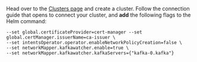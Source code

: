 Head over to the [Clusters page](https://app.otterize.com/clusters) and create a cluster.
Follow the connection guide that opens to connect your cluster, and <b>add</b> the following flags to the Helm command: 
   ```
   --set global.certificateProvider=cert-manager --set global.certManager.issuerName=ca-issuer \
   --set intentsOperator.operator.enableNetworkPolicyCreation=false \
   --set networkMapper.kafkawatcher.enable=true \
   --set networkMapper.kafkawatcher.kafkaServers={"kafka-0.kafka"}
   ```